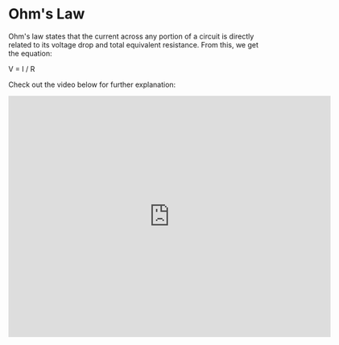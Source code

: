 # Ohm's Law

Ohm's law states that the current across any portion of a circuit is directly related to its voltage drop and total equivalent resistance. From this, we get the equation:

V = I / R

Check out the video below for further explanation:
<iframe width="640" height="480" src="https://www.youtube.com/watch?v=HsLLq6Rm5tU" frameborder="0" allow="autoplay; encrypted-media" allowfullscreen>
</iframe>
